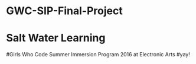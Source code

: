 # GWC-SIP-Final-Project
# Salt Water Learning 
#Girls Who Code Summer Immersion Program 2016 at Electronic Arts 
#yay! 
